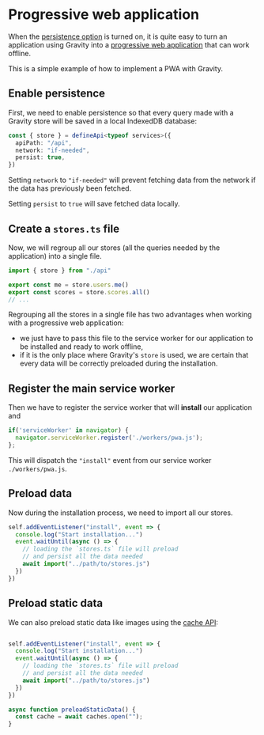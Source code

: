 # Progressive web application

When the [persistence option]() is turned on, it is quite easy to turn an application using Gravity into a [progressive web application](https://developer.mozilla.org/en-US/docs/Web/Progressive_web_apps/Introduction) that can work offline.

This is a simple example of how to implement a PWA with Gravity.

## Enable persistence

First, we need to enable persistence so that every query made with a Gravity store will be saved in a local IndexedDB database:

```ts
const { store } = defineApi<typeof services>({
  apiPath: "/api",
  network: "if-needed",
  persist: true,
})
```

Setting `network` to `"if-needed"` will prevent fetching data from the network if the data has previously been fetched.

Setting `persist` to `true` will save fetched data locally.


## Create a `stores.ts` file

Now, we will regroup all our stores (all the queries needed by the application) into a single file.

```ts
import { store } from "./api"

export const me = store.users.me()
export const scores = store.scores.all()
// ...
```

Regrouping all the stores in a single file has two advantages when working with a progressive web application:

- we just have to pass this file to the service worker for our application to be installed and ready to work offline,
- if it is the only place where Gravity's `store` is used, we are certain that every data will be correctly preloaded during the installation.

## Register the main service worker

Then we have to register the service worker that will **install** our application and 

```ts
if('serviceWorker' in navigator) {
  navigator.serviceWorker.register('./workers/pwa.js');
};
```

This will dispatch the `"install"` event from our service worker `./workers/pwa.js`.

## Preload data

Now during the installation process, we need to import all our stores.

```ts
self.addEventListener("install", event => {
  console.log("Start installation...")
  event.waitUntil(async () => {
    // loading the `stores.ts` file will preload
    // and persist all the data needed
    await import("../path/to/stores.js")
  })
})
```

## Preload static data

We can also preload static data like images using the [cache API](https://developer.mozilla.org/en-US/docs/Web/API/Cache):

```ts

self.addEventListener("install", event => {
  console.log("Start installation...")
  event.waitUntil(async () => {
    // loading the `stores.ts` file will preload
    // and persist all the data needed
    await import("../path/to/stores.js")
  })
})

async function preloadStaticData() {
  const cache = await caches.open("");
}
```